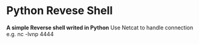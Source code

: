 # Python Revese Shell
**A simple Reverse shell writed in Python**
Use Netcat to handle connection e.g. nc -lvnp 4444
